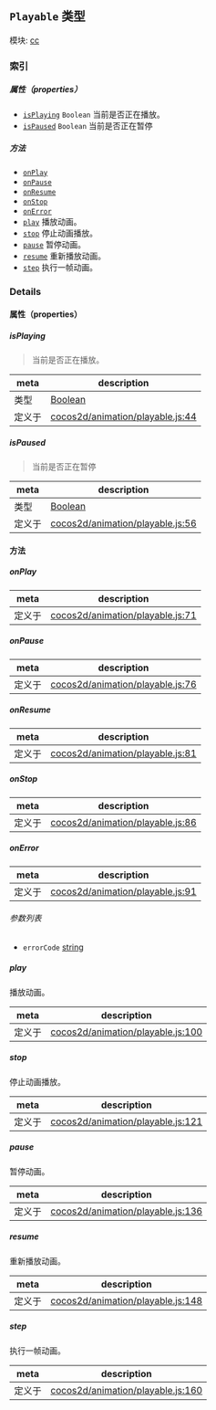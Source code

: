 ## `Playable` 类型



模块: [cc](../modules/cc.md)





### 索引

##### 属性（properties）

  - [`isPlaying`](#isplaying) `Boolean` 当前是否正在播放。
  - [`isPaused`](#ispaused) `Boolean` 当前是否正在暂停



##### 方法

  - [`onPlay`](#onplay) 
  - [`onPause`](#onpause) 
  - [`onResume`](#onresume) 
  - [`onStop`](#onstop) 
  - [`onError`](#onerror) 
  - [`play`](#play) 播放动画。
  - [`stop`](#stop) 停止动画播放。
  - [`pause`](#pause) 暂停动画。
  - [`resume`](#resume) 重新播放动画。
  - [`step`](#step) 执行一帧动画。



### Details


#### 属性（properties）


##### isPlaying

> 当前是否正在播放。

| meta | description |
|------|-------------|
| 类型 | <a href="https://developer.mozilla.org/en/JavaScript/Reference/Global_Objects/Boolean" class="crosslink external" target="_blank">Boolean</a> |
| 定义于 | [cocos2d/animation/playable.js:44](https://github.com/cocos-creator/engine/blob/96bda88193f046d4669a2fb38a5ad968c5d6a9df/cocos2d/animation/playable.js#L44) |



##### isPaused

> 当前是否正在暂停

| meta | description |
|------|-------------|
| 类型 | <a href="https://developer.mozilla.org/en/JavaScript/Reference/Global_Objects/Boolean" class="crosslink external" target="_blank">Boolean</a> |
| 定义于 | [cocos2d/animation/playable.js:56](https://github.com/cocos-creator/engine/blob/96bda88193f046d4669a2fb38a5ad968c5d6a9df/cocos2d/animation/playable.js#L56) |






<!-- Method Block -->
#### 方法


##### onPlay



| meta | description |
|------|-------------|
| 定义于 | [cocos2d/animation/playable.js:71](https://github.com/cocos-creator/engine/blob/96bda88193f046d4669a2fb38a5ad968c5d6a9df/cocos2d/animation/playable.js#L71) |



##### onPause



| meta | description |
|------|-------------|
| 定义于 | [cocos2d/animation/playable.js:76](https://github.com/cocos-creator/engine/blob/96bda88193f046d4669a2fb38a5ad968c5d6a9df/cocos2d/animation/playable.js#L76) |



##### onResume



| meta | description |
|------|-------------|
| 定义于 | [cocos2d/animation/playable.js:81](https://github.com/cocos-creator/engine/blob/96bda88193f046d4669a2fb38a5ad968c5d6a9df/cocos2d/animation/playable.js#L81) |



##### onStop



| meta | description |
|------|-------------|
| 定义于 | [cocos2d/animation/playable.js:86](https://github.com/cocos-creator/engine/blob/96bda88193f046d4669a2fb38a5ad968c5d6a9df/cocos2d/animation/playable.js#L86) |



##### onError



| meta | description |
|------|-------------|
| 定义于 | [cocos2d/animation/playable.js:91](https://github.com/cocos-creator/engine/blob/96bda88193f046d4669a2fb38a5ad968c5d6a9df/cocos2d/animation/playable.js#L91) |

###### 参数列表
- `errorCode` <a href="https://developer.mozilla.org/en/JavaScript/Reference/Global_Objects/String" class="crosslink external" target="_blank">string</a> 


##### play

播放动画。

| meta | description |
|------|-------------|
| 定义于 | [cocos2d/animation/playable.js:100](https://github.com/cocos-creator/engine/blob/96bda88193f046d4669a2fb38a5ad968c5d6a9df/cocos2d/animation/playable.js#L100) |



##### stop

停止动画播放。

| meta | description |
|------|-------------|
| 定义于 | [cocos2d/animation/playable.js:121](https://github.com/cocos-creator/engine/blob/96bda88193f046d4669a2fb38a5ad968c5d6a9df/cocos2d/animation/playable.js#L121) |



##### pause

暂停动画。

| meta | description |
|------|-------------|
| 定义于 | [cocos2d/animation/playable.js:136](https://github.com/cocos-creator/engine/blob/96bda88193f046d4669a2fb38a5ad968c5d6a9df/cocos2d/animation/playable.js#L136) |



##### resume

重新播放动画。

| meta | description |
|------|-------------|
| 定义于 | [cocos2d/animation/playable.js:148](https://github.com/cocos-creator/engine/blob/96bda88193f046d4669a2fb38a5ad968c5d6a9df/cocos2d/animation/playable.js#L148) |



##### step

执行一帧动画。

| meta | description |
|------|-------------|
| 定义于 | [cocos2d/animation/playable.js:160](https://github.com/cocos-creator/engine/blob/96bda88193f046d4669a2fb38a5ad968c5d6a9df/cocos2d/animation/playable.js#L160) |




